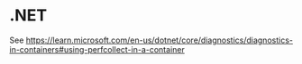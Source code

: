 # .NET

See https://learn.microsoft.com/en-us/dotnet/core/diagnostics/diagnostics-in-containers#using-perfcollect-in-a-container
